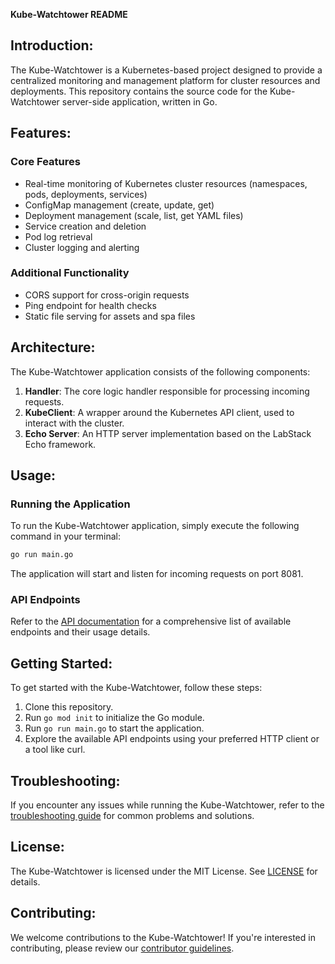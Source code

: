 **Kube-Watchtower README**

## Introduction:

The Kube-Watchtower is a Kubernetes-based project designed to provide a centralized monitoring and management platform for cluster resources and deployments. This repository contains the source code for the Kube-Watchtower server-side application, written in Go.

## Features:

### Core Features

- Real-time monitoring of Kubernetes cluster resources (namespaces, pods, deployments, services)
- ConfigMap management (create, update, get)
- Deployment management (scale, list, get YAML files)
- Service creation and deletion
- Pod log retrieval
- Cluster logging and alerting

### Additional Functionality

- CORS support for cross-origin requests
- Ping endpoint for health checks
- Static file serving for assets and spa files

## Architecture:

The Kube-Watchtower application consists of the following components:

1. **Handler**: The core logic handler responsible for processing incoming requests.
2. **KubeClient**: A wrapper around the Kubernetes API client, used to interact with the cluster.
3. **Echo Server**: An HTTP server implementation based on the LabStack Echo framework.

## Usage:

### Running the Application

To run the Kube-Watchtower application, simply execute the following command in your terminal:

```bash
go run main.go
```

The application will start and listen for incoming requests on port 8081.

### API Endpoints

Refer to the [API documentation](docs/api.md) for a comprehensive list of available endpoints and their usage details.

## Getting Started:

To get started with the Kube-Watchtower, follow these steps:

1. Clone this repository.
2. Run `go mod init` to initialize the Go module.
3. Run `go run main.go` to start the application.
4. Explore the available API endpoints using your preferred HTTP client or a tool like curl.

## Troubleshooting:

If you encounter any issues while running the Kube-Watchtower, refer to the [troubleshooting guide](docs/troubleshooting.md) for common problems and solutions.

## License:

The Kube-Watchtower is licensed under the MIT License. See [LICENSE](LICENSE) for details.

## Contributing:

We welcome contributions to the Kube-Watchtower! If you're interested in contributing, please review our [contributor guidelines](docs/contributor-guidelines.md).
